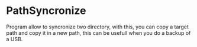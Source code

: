 # PathSyncronize
Program allow to syncronize two directory, with this, you can copy a target path and copy it in a new path, this can be usefull when you do a backup of a USB.
